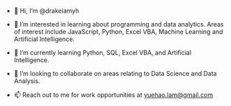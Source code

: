 - 👋 Hi, I’m @drakelamyh

- 👀 I’m interested in learning about programming and data analytics. Areas of interest include JavaScript, Python, Excel VBA, Machine Learning and Artificial Intelligence.

- 🌱 I’m currently learning Python, SQL, Excel VBA, and Artificial Intelligence.

- 💞️ I’m looking to collaborate on areas relating to Data Science and Data Analysis.

- 📫 Reach out to me for work opportunities at yuehao.lam@gmail.com


<!---
drakelamyh/drakelamyh is a ✨ special ✨ repository because its `README.md` (this file) appears on your GitHub profile.
You can click the Preview link to take a look at your changes.
--->
